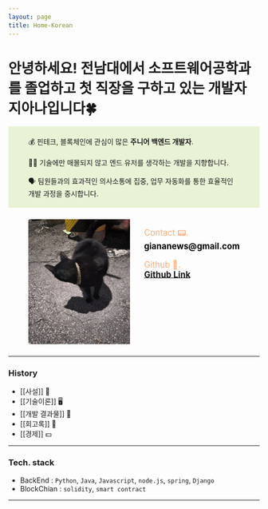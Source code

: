 ```yaml
---
layout: page
title: Home-Korean
---
```


<h1>안녕하세요! 전남대에서 소프트웨어공학과를 졸업하고 첫 직장을 구하고 있는 개발자 지아나입니다🍀</h1>
<div  width="1500vw" height="200vh" style="background: #E8F3D6">
<p style="padding: 2vw 1vh; border-radius: 4px;">
  💰 핀테크, 블록체인에 관심이 많은 <span style="font-weight: bold">주니어 백엔드 개발자</span>.
  <br><br>
  👩‍🦯 기술에만 매몰되지 않고 엔드 유저를 생각하는 개발을 지향합니다.
  <br><br>
  🗣 팀원들과의 효과적인 의사소통에 집중, 업무 자동화를 통한 효율적인 개발 과정을 중시합니다.
</p>
</div>

<div style="padding:1vw 1vh; display:flex; justify-content:flex-start;">
<img src="../assets/image.jpg" height="250em" width="250em" style="border-radius:4px; margin: 0em 0em; padding-right:2em;">
<div style="padding:1em 0em;">
<span style="font-size: larger; padding: 2em 0em; color:#FAAB78;">Contact 📟. <br><strong style="font-size: x-larger; color: black;">giananews@gmail.com</strong></span>
<br><br>
<span style="font-size: larger; padding: 2em 0em; color: #FAAB78;">Github 🫙.<br> <strong style="font-size: x-larger; color: black;">
<a href="https://github.com/califonia-ahri/">Github Link</a>
</strong></span>
</div>
</div>

<hr>

### History
- [[사설]] 📰
- [[기술이론]] 🖥️
- [[개발 결과물]] 🤼
- [[회고록]] 📙
- [[경제]] 💵

<hr>

### Tech. stack
- BackEnd : ```Python```, ```Java```, ```Javascript```, ```node.js```, ```spring```, ```Django```
- BlockChian : ```solidity```, ```smart contract```

<hr>

<style>
  .wrapper {
    max-width: 50em;
  }
</style>
